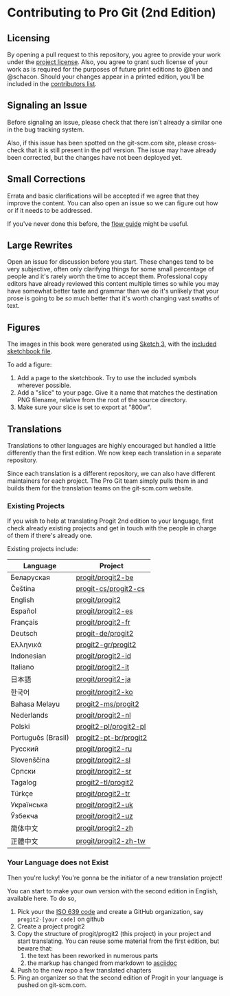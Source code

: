 # Contributing to Pro Git (2nd Edition)


## Licensing

By opening a pull request to this repository, you agree to provide your work under the [project license](LICENSE.asc).
Also, you agree to grant such license of your work as is required for the purposes of future print editions to @ben and @schacon.
Should your changes appear in a printed edition, you'll be included in the [contributors list](book/contributors.asc).

## Signaling an Issue

Before signaling an issue, please check that there isn't already a similar one in the bug tracking system.

Also, if this issue has been spotted on the git-scm.com site, please cross-check that it is still present in the pdf version.
The issue may have already been corrected, but the changes have not been deployed yet.

## Small Corrections

Errata and basic clarifications will be accepted if we agree that they improve the content.
You can also open an issue so we can figure out how or if it needs to be addressed.

If you've never done this before, the [flow guide](https://guides.github.com/introduction/flow/) might be useful.

## Large Rewrites

Open an issue for discussion before you start.
These changes tend to be very subjective, often only clarifying things for some small percentage of people and it's rarely worth the time to accept them.
Professional copy editors have already reviewed this content multiple times so while you may have somewhat better taste and grammar than we do it's unlikely that your prose is going to be *so* much better that it's worth changing vast swaths of text.

## Figures

The images in this book were generated using [Sketch 3](http://bohemiancoding.com/sketch/), with the [included sketchbook file](diagram-source/progit.sketch).

To add a figure:

1. Add a page to the sketchbook.
Try to use the included symbols wherever possible.
2. Add a "slice" to your page.
Give it a name that matches the destination PNG filename, relative from the root of the source directory.
3. Make sure your slice is set to export at "800w".


## Translations

Translations to other languages are highly encouraged but handled a little differently than the first edition.
We now keep each translation in a separate repository.

Since each translation is a different repository, we can also have different maintainers for each project.
The Pro Git team simply pulls them in and builds them for the translation teams on the git-scm.com website.

### Existing Projects

If you wish to help at translating Progit 2nd edition to your
language, first check already existing projects and get in touch with
the people in charge of them if there's already one.

Existing projects include:

  Language   |   Project
------------ | -------------
Беларуская  | [progit/progit2-be](https://github.com/progit/progit2-be)
Čeština    | [progit-cs/progit2-cs](https://github.com/progit-cs/progit2-cs)
English    | [progit/progit2](https://github.com/progit/progit2)
Español    | [progit/progit2-es](https://github.com/progit/progit2-es)
Français   | [progit/progit2-fr](https://github.com/progit/progit2-fr)
Deutsch    | [progit-de/progit2](https://github.com/progit-de/progit2)
Ελληνικά   | [progit2-gr/progit2](https://github.com/progit2-gr/progit2)
Indonesian | [progit/progit2-id](https://github.com/progit/progit2-id)
Italiano   | [progit/progit2-it](https://github.com/progit/progit2-it)
日本語   | [progit/progit2-ja](https://github.com/progit/progit2-ja)
한국어   | [progit/progit2-ko](https://github.com/progit/progit2-ko)
Bahasa Melayu| [progit2-ms/progit2](https://github.com/progit2-ms/progit2)
Nederlands | [progit/progit2-nl](https://github.com/progit/progit2-nl)
Polski | [progit2-pl/progit2-pl](https://github.com/progit2-pl/progit2-pl)
Português (Brasil) | [progit2-pt-br/progit2](https://github.com/progit2-pt-br/progit2)
Русский   | [progit/progit2-ru](https://github.com/progit/progit2-ru)
Slovenščina  | [progit/progit2-sl](https://github.com/progit/progit2-sl)
Српски   | [progit/progit2-sr](https://github.com/progit/progit2-sr)
Tagalog   | [progit2-tl/progit2](https://github.com/progit2-tl/progit2)
Türkçe   | [progit/progit2-tr](https://github.com/progit/progit2-tr)
Українська| [progit/progit2-uk](https://github.com/progit/progit2-uk)
Ўзбекча  | [progit/progit2-uz](https://github.com/progit/progit2-uz)
简体中文  | [progit/progit2-zh](https://github.com/progit/progit2-zh)
正體中文  | [progit/progit2-zh-tw](https://github.com/progit/progit2-zh-tw)

### Your Language does not Exist

Then you're lucky! You're gonna be the initiator of a new translation project!

You can start to make your own version with the second edition in English, available here. To do so,

 1. Pick your the [ISO 639 code](https://en.wikipedia.org/wiki/List_of_ISO_639-1_codes) and create a GitHub organization, say `progit2-[your code]` on github
 2. Create a project progit2
 3. Copy the structure of progit/progit2 (this project) in your project and start translating. You can reuse some material from the first edition, but beware that:
    1. the text has been reworked in numerous parts
    2. the markup has changed from markdown to [asciidoc](http://asciidoc.org)
 4. Push to the new repo a few translated chapters
 5. Ping an organizer so that the second edition of Progit in your language is pushed on git-scm.com.
